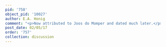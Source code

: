 ```yaml
---
pid: '758'
object_pid: '10027'
author: E.A. Honig
comment: "<p>Now attributed to Joos do Momper and dated much later.</p>\n"
post_date: 02/05/17
order: '757'
collection: discussion
---
```

